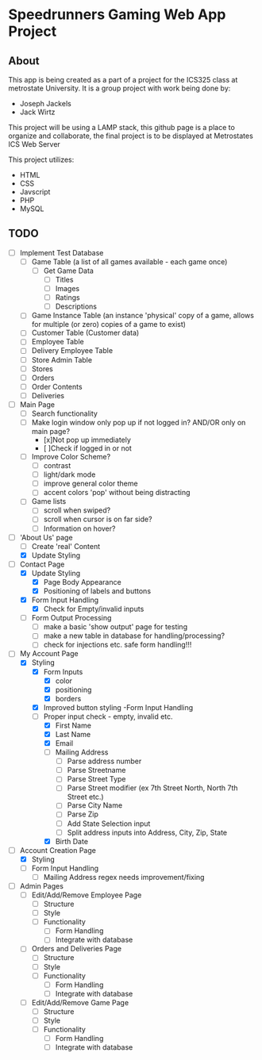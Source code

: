 # Speedrunners Gaming Web App Project

## About

This app is being created as a part of a project for the ICS325 class at metrostate University.
It is a group project with work being done by:
* Joseph Jackels
* Jack Wirtz

This project will be using a LAMP stack, this github page is a place to organize and collaborate, the final project is to be displayed at Metrostates ICS Web Server

This project utilizes:
* HTML
* CSS
* Javscript
* PHP
* MySQL

## TODO

- [ ] Implement Test Database
	- [ ] Game Table (a list of all games available - each game once)
		- [ ] Get Game Data
			- [ ] Titles
			- [ ] Images
			- [ ] Ratings
			- [ ] Descriptions
	- [ ] Game Instance Table (an instance 'physical' copy of a game, allows for multiple (or zero) copies of a game to exist)
	- [ ] Customer Table (Customer data)
	- [ ] Employee Table
	- [ ] Delivery Employee Table
	- [ ] Store Admin Table
	- [ ] Stores
	- [ ] Orders
	- [ ] Order Contents
	- [ ] Deliveries

- [ ] Main Page
	- [ ] Search functionality
	- [ ] Make login window only pop up if not logged in? AND/OR only on main page?
		- [x]Not pop up immediately
		- [ ]Check if logged in or not
	- [ ] Improve Color Scheme?
		- [ ] contrast
		- [ ] light/dark mode
		- [ ] improve general color theme
		- [ ] accent colors 'pop' without being distracting
	- [ ] Game lists
		- [ ] scroll when swiped?
		- [ ] scroll when cursor is on far side?
		- [ ] Information on hover?

- [ ] 'About Us' page
	- [ ] Create 'real' Content
	- [x] Update Styling

- [ ] Contact Page
	- [x] Update Styling
		- [x] Page Body Appearance
		- [x] Positioning of labels and buttons
	- [x] Form Input Handling
		- [x] Check for Empty/invalid inputs
	- [ ] Form Output Processing
		- [ ] make a basic 'show output' page for testing
		- [ ] make a new table in database for handling/processing?
		- [ ] check for injections etc. safe form handling!!!

- [ ] My Account Page
	- [x] Styling
		- [x] Form Inputs
			- [x] color
			- [x] positioning
			- [x] borders
		- [x] Improved button styling
	-Form Input Handling
		- [ ] Proper input check - empty, invalid etc.
			- [x] First Name
			- [x] Last Name
			- [x] Email
			- [ ] Mailing Address
				- [ ] Parse address number
				- [ ] Parse Streetname
				- [ ] Parse Street Type
				- [ ] Parse Street modifier (ex 7th Street North, North 7th Street etc.)
				- [ ] Parse City Name
				- [ ] Parse Zip
				- [ ] Add State Selection input
				- [ ] Split address inputs into Address, City, Zip, State
			- [x] Birth Date

- [ ] Account Creation Page
	- [x] Styling
	- [ ] Form Input Handling
		- [ ] Mailing Address regex needs improvement/fixing

- [ ] Admin Pages
	- [ ] Edit/Add/Remove Employee Page
		- [ ] Structure
		- [ ] Style
		- [ ] Functionality
			- [ ] Form Handling
			- [ ] Integrate with database
	- [ ] Orders and Deliveries Page
		- [ ] Structure
		- [ ] Style
		- [ ] Functionality
			- [ ] Form Handling
			- [ ] Integrate with database
	- [ ] Edit/Add/Remove Game Page
		- [ ] Structure
		- [ ] Style
		- [ ] Functionality
			- [ ] Form Handling
			- [ ] Integrate with database